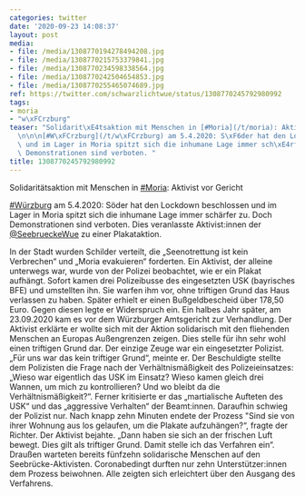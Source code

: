 ```yaml
---
categories: twitter
date: '2020-09-23 14:08:37'
layout: post
media:
- file: /media/1308770194278494208.jpg
- file: /media/1308770215753379841.jpg
- file: /media/1308770234598338564.jpg
- file: /media/1308770242504654853.jpg
- file: /media/1308770255465074689.jpg
ref: https://twitter.com/schwarzlichtwue/status/1308770245792980992
tags:
- moria
- "w\xFCrzburg"
teaser: "Solidarit\xE4tsaktion mit Menschen in [#Moria](/t/moria): Aktivist vor Gericht\n\
  \n\n\n[#W\xFCrzburg](/t/w\xFCrzburg) am 5.4.2020: S\xF6der hat den Lockdown beschlossen\
  \ und im Lager in Moria spitzt sich die inhumane Lage immer sch\xE4rfer zu. Doch\
  \ Demonstrationen sind verboten. "
title: 1308770245792980992
---
```

Solidaritätsaktion mit Menschen in [#Moria](/t/moria): Aktivist vor Gericht



[#Würzburg](/t/würzburg) am 5.4.2020: Söder hat den Lockdown beschlossen und im Lager in Moria spitzt sich die inhumane Lage immer schärfer zu. Doch Demonstrationen sind verboten. 
Dies veranlasste Aktivist:innen der [@SeebrueckeWue](https://twitter.com/SeebrueckeWue) zu einer Plakataktion. 



In der Stadt wurden Schilder verteilt, die „Seenotrettung ist kein Verbrechen“ und „Moria evakuieren“ forderten. 
Ein Aktivist, der alleine unterwegs war, wurde von der Polizei beobachtet, wie er ein Plakat aufhängt. Sofort kamen drei Polizeibusse des eingesetzten USK (bayrisches BFE) und umstellten ihn.
Sie warfen ihm vor, ohne triftigen Grund das Haus verlassen zu haben. Später erhielt er einen Bußgeldbescheid über 178,50 Euro. Gegen diesen legte er Widerspruch ein.
Ein halbes Jahr später, am 23.09.2020 kam es vor dem Würzburger Amtsgericht zur Verhandlung. Der Aktivist erklärte er wollte sich mit der Aktion solidarisch mit den fliehenden Menschen an Europas Außengrenzen zeigen.
Dies stelle für ihn sehr wohl einen triftigen Grund dar. Der einzige Zeuge war ein eingesetzter Polizist. „Für uns war das kein triftiger Grund“, meinte er.
Der Beschuldigte stellte dem Polizisten die Frage nach der Verhältnismäßigkeit des Polizeieinsatzes: „Wieso war eigentlich das USK im Einsatz? Wieso kamen gleich drei Wannen, um mich zu kontrollieren?
Und wo bleibt da die Verhältnismäßigkeit?“. Ferner kritisierte er das „martialische Aufteten des USK“ und das „aggressive Verhalten“ der Beamt:innen. Daraufhin schwieg der Polizist nur.
Nach knapp zehn Minuten endete der Prozess "Sind sie von ihrer Wohnung aus los gelaufen, um die Plakate aufzuhängen?“, fragte der Richter. Der Aktivist bejahte. „Dann haben sie sich an der frischen Luft bewegt. Dies gilt als triftiger Grund. Damit stelle ich das Verfahren ein“.
Draußen warteten bereits fünfzehn solidarische Menschen auf den Seebrücke-Aktivisten. Coronabedingt durften nur zehn Unterstützer:innen dem Prozess beiwohnen. Alle zeigten sich erleichtert über den Ausgang des Verfahrens.